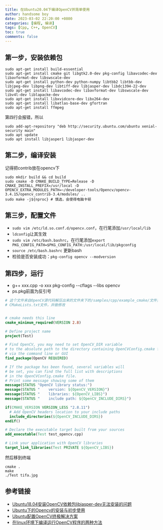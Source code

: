 ```yaml
---
title: 在Ubuntu20.04下编译OpenCV并简单使用
author: handsome boy
date: 2023-03-02 22:20:00 +0800
categories: [编程, 编译]
tags: [Cpp, C++, OpenCV]
toc: true
comments: false
---
```


## 第一步，安装依赖包

```terminal
sudo apt-get install build-essential
sudo apt-get install cmake git libgtk2.0-dev pkg-config libavcodec-dev libavformat-dev libswscale-dev
sudo apt-get install python-dev python-numpy libtbb2 libtbb-dev libjpeg-dev libpng-dev libtiff-dev libjasper-dev libdc1394-22-dev 
sudo apt-get install libavcodec-dev libavformat-dev libswscale-dev libv4l-dev liblapacke-dev
sudo apt-get install libxvidcore-dev libx264-dev
sudo apt-get install libatlas-base-dev gfortran 
sudo apt-get install ffmpeg
```

第四行会报错，所以

```terminal
sudo add-apt-repository "deb http://security.ubuntu.com/ubuntu xenial-security main"
sudo apt update
sudo apt install libjasper1 libjasper-dev
```

## 第二步，编译安装

记得把contrib放在opencv下

```terminal
sudo mkdir build && cd build
sudo cmake -D CMAKE_BUILD_TYPE=Release -D CMAKE_INSTALL_PREFIX=/usr/local -D OPENCV_EXTRA_MODULES_PATH=~/developer-tools/Opencv/opencv-3.4.15/opencv_contrib-3.4/modules/ ..
sudo make -j${nproc} # 慎选，会使得电脑卡顿
```

## 第三步，配置文件

- `sudo vim /etc/ld.so.conf.d/opencv.conf`，在行尾添加`/usr/local/lib`  
- `ldconfig`让其生效  
- `sudo vim /etc/bash.bashrc`，在行尾添加`export PKG_CONFIG_PATH=$PKG_CONFIG_PATH:/usr/local/lib/pkgconfig`  
- `source /etc/bash.bashrc` 更新bash  
- 检验是否安装成功：`pkg-config opencv --modversion`  

## 第四步，运行

- g++ xxx.cpp -o xxx pkg-config --cflags --libs opencv
- ps.pkg前面为反引号  

```cmake
# 这个文件来自OpenCV源代码解压出来的文件夹下的/samples/cpp/example_cmake/文件夹下的
# CMakeLists.txt文件，并做修改


# cmake needs this line
cmake_minimum_required(VERSION 2.8)

# Define project name
project(Test)

# Find OpenCV, you may need to set OpenCV_DIR variable
# to the absolute path to the directory containing OpenCVConfig.cmake file
# via the command line or GUI
find_package(OpenCV REQUIRED)

# If the package has been found, several variables will
# be set, you can find the full list with descriptions
# in the OpenCVConfig.cmake file.
# Print some message showing some of them
message(STATUS "OpenCV library status:")
message(STATUS "    version: ${OpenCV_VERSION}")
message(STATUS "    libraries: ${OpenCV_LIBS}")
message(STATUS "    include path: ${OpenCV_INCLUDE_DIRS}")

if(CMAKE_VERSION VERSION_LESS "2.8.11")
  # Add OpenCV headers location to your include paths
  include_directories(${OpenCV_INCLUDE_DIRS})
endif()

# Declare the executable target built from your sources
add_executable(Test test_opencv.cpp)

# Link your application with OpenCV libraries
target_link_libraries(Test PRIVATE ${OpenCV_LIBS})
```

然后移到终端

```terminal
cmake .  
make
./Test tifa.jpg
```

## 参考链接

- [Ubuntu18.04安装OpenCV依赖包libjasper-dev无法安装的问题](https://zhuanlan.zhihu.com/p/405446750)
- [Ubuntu下的Opencv的安装与初步使用](https://zhuanlan.zhihu.com/p/536514154  )
- [Ubuntu配置OpenCV终极解决方案](https://zhuanlan.zhihu.com/p/368573848)
- [在linux环境下编译运行OpenCV程序的两种方法](https://www.cnblogs.com/woshijpf/p/3840530.html)
